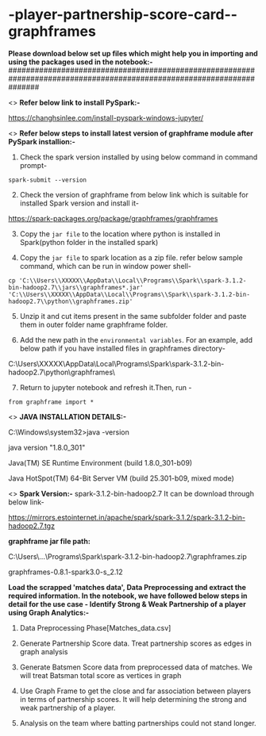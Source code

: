 # -player-partnership-score-card--graphframes

**Please download below set up files which might help you in importing and using the packages used in the notebook:-**
#######################################################################################################################

<> **Refer below link to install PySpark:-**

https://changhsinlee.com/install-pyspark-windows-jupyter/

<> **Refer below steps to install latest version of graphframe module after PySpark installion:-**

1. Check the spark version installed by using below command in command prompt-

`spark-submit --version`

2. Check the version of graphframe from below link which is suitable for installed Spark version and install it-

https://spark-packages.org/package/graphframes/graphframes


3. Copy the `jar file` to the location where python is installed in Spark(python folder in the installed spark) 

4. Copy the `jar file` to spark location as a zip file. refer below sample command, which can be run in window power shell-

`cp 'C:\\Users\\XXXXX\\AppData\\Local\\Programs\\Spark\\spark-3.1.2-bin-hadoop2.7\\jars\\graphframes*.jar' 'C:\\Users\\XXXXX\\AppData\\Local\\Programs\\Spark\\spark-3.1.2-bin-hadoop2.7\\python\\graphframes.zip'`

5. Unzip it and cut items present in the same subfolder folder and paste them in outer folder name graphframe folder.

6. Add the new path in the `environmental variables`. For an example, add below path if you have installed files in graphframes directory-

C:\Users\XXXXX\AppData\Local\Programs\Spark\spark-3.1.2-bin-hadoop2.7\python\graphframes\

7. Return to jupyter notebook and refresh it.Then, run -

`from graphframe import *`


<> **JAVA INSTALLATION DETAILS:-**

C:\Windows\system32>java -version

java version "1.8.0_301"

Java(TM) SE Runtime Environment (build 1.8.0_301-b09)

Java HotSpot(TM) 64-Bit Server VM (build 25.301-b09, mixed mode)

<> **Spark Version:-** 
spark-3.1.2-bin-hadoop2.7 
It can be download through below link-

https://mirrors.estointernet.in/apache/spark/spark-3.1.2/spark-3.1.2-bin-hadoop2.7.tgz


**graphframe jar file path:**

C:\\Users\\...\\Programs\\Spark\\spark-3.1.2-bin-hadoop2.7\\graphframes.zip

graphframes-0.8.1-spark3.0-s_2.12

**Load the scrapped 'matches data', Data Preprocessing and extract the required information. 
In the notebook, we have followed below steps in detail for the use case - Identify Strong & Weak Partnership of a player using Graph Analytics:-**

1. Data Preprocessing Phase[Matches_data.csv]

2. Generate Partnership Score data. Treat partnership scores as edges in graph analysis

3. Generate Batsmen Score data from preprocessed data of matches. We will treat Batsman total score as vertices in graph

4. Use Graph Frame to get the close and far association between players in terms of partnership scores. It will help determining the strong and weak partnership of a player.

5. Analysis on the team where batting partnerships could not stand longer.
